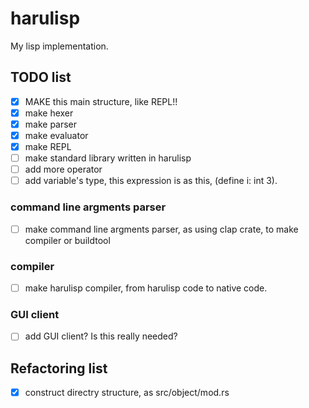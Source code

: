 # harulisp

My lisp implementation.

## TODO list

- [x] MAKE this main structure, like REPL!!
- [x] make hexer
- [x] make parser
- [x] make evaluator
- [x] make REPL
- [ ] make standard library written in harulisp
- [ ] add more operator
- [ ] add variable's type, this expression is as this, (define i: int 3).

### command line argments parser

- [ ] make command line argments parser, as using clap crate, to make compiler or buildtool

### compiler

- [ ] make harulisp compiler, from harulisp code to native code.

### GUI client

- [ ] add GUI client? Is this really needed?

## Refactoring list

- [x] construct directry structure, as src/object/mod.rs
